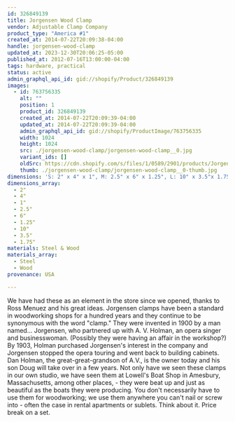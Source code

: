 ```yaml
---
id: 326849139
title: Jorgensen Wood Clamp
vendor: Adjustable Clamp Company
product_type: "America #1"
created_at: 2014-07-22T20:09:38-04:00
handle: jorgensen-wood-clamp
updated_at: 2023-12-30T20:06:25-05:00
published_at: 2012-07-16T13:00:00-04:00
tags: hardware, practical
status: active
admin_graphql_api_id: gid://shopify/Product/326849139
images:
  - id: 763756335
    alt: ""
    position: 1
    product_id: 326849139
    created_at: 2014-07-22T20:09:39-04:00
    updated_at: 2014-07-22T20:09:39-04:00
    admin_graphql_api_id: gid://shopify/ProductImage/763756335
    width: 1024
    height: 1024
    src: ./jorgensen-wood-clamp/jorgensen-wood-clamp__0.jpg
    variant_ids: []
    oldSrc: https://cdn.shopify.com/s/files/1/0589/2901/products/Jorgensen_Wood_Clamps.jpeg?v=1406074179
    thumb: ./jorgensen-wood-clamp/jorgensen-wood-clamp__0-thumb.jpg
dimensions: 'S: 2" x 4" x 1", M: 2.5" x 6" x 1.25", L: 10" x 3.5"x 1.75"'
dimensions_array:
  - 2"
  - 4"
  - 1"
  - 2.5"
  - 6"
  - 1.25"
  - 10"
  - 3.5"
  - 1.75"
materials: Steel & Wood
materials_array:
  - Steel
  - Wood
provenance: USA

---
```


We have had these as an element in the store since we opened, thanks to Ross Menuez and his great ideas. Jorgensen clamps have been a standard in woodworking shops for a hundred years and they continue to be synonymous with the word "clamp." They were invented in 1900 by a man named... Jorgensen, who partnered up with A. V. Holman, an opera singer and businesswoman. (Possibly they were having an affair in the workshop?) By 1903, Holman purchased Jorgensen's interest in the company and Jorgensen stopped the opera touring and went back to building cabinets. Dan Holman, the great-great-grandson of A.V., is the owner today and his son Doug will take over in a few years. Not only have we seen these clamps in our own studio, we have seen them at Lowell's Boat Shop in Amesbury, Massachusetts, among other places, - they were beat up and just as beautiful as the boats they were producing. You don't necessarily have to use them for woodworking; we use them anywhere you can't nail or screw into - often the case in rental apartments or sublets. Think about it. Price break on a set.